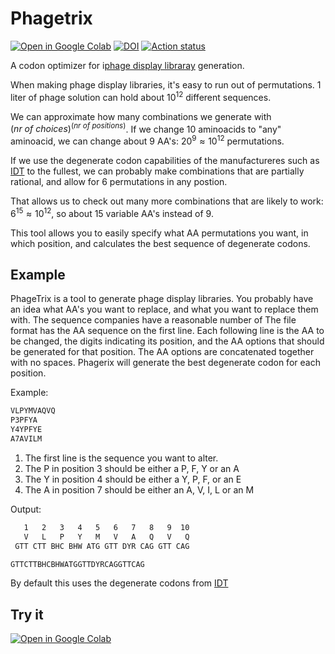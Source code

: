 # Phagetrix

[![Open in Google Colab](
https://colab.research.google.com/assets/colab-badge.svg)](
https://colab.research.google.com/github/retospect/phagetrix/blob/main/phagetrix.ipynb)
[![DOI](https://zenodo.org/badge/DOI/10.5281/zenodo.7676572.svg)](
https://doi.org/10.5281/zenodo.7676572)
[![Action status](
https://github.com/retospect/phagetrix/actions/workflows/check.yml/badge.svg)](
https://github.com/retospect/phageterix/actions/workflows/check.yml)

A codon optimizer for i[phage display libraray](
https://bio.libretexts.org/Bookshelves/Biochemistry/Supplemental_Modules_(Biochemistry)/4._Biotechnology_2/4.3%3A_M13_Phage_Display_Libraries)
generation.

When making phage display libraries, it's easy to run out of permutations. 1 liter of phage solution can hold about
$10^{12}$ different sequences.

We can approximate how many combinations we generate with $(nr\ of\ choices)^{(nr\ of\ positions)}$.
If we change 10 aminoacids to "any" aminoacid, we can change about 9 AA's: $20^9 \approx 10^{12}$
permutations.

If we use the degenerate codon capabilities of the manufactureres such as
[IDT](https://www.idtdna.com/pages/support/faqs/what-are-the-base-degeneracy-codes-that-you-use-(eg.-r-w-k-v-s)-)
to the fullest, we can probably make combinations that are partially rational, and allow for 6 permutations in any
postion.

That allows us to check out many more combinations that are likely to work: $6^{15} \approx 10^{12}$, so about 15
variable AA's instead of 9.

This tool allows you to easily specify what AA permutations you want, in which position, and calculates the best
sequence of degenerate codons.

## Example

PhageTrix is a tool to generate phage display libraries.
You probably have an idea what AA's you want to replace, and what
you want to replace them with.
The sequence companies have a reasonable number of
The file format has the AA sequence on the first line.
Each following line is the AA to be changed,
the digits indicating its position,
and the AA options that should be generated for that position.
The AA options are concatenated together with no spaces.
Phagerix will generate the best degenerate codon for each position.

Example:

```txt
VLPYMVAQVQ
P3PFYA
Y4YPFYE
A7AVILM
```

1. The first line is the sequence you want to alter.
2. The P in position 3 should be either a P, F, Y or an A
3. The Y in position 4 should be either a Y, P, F, or an E
4. The A in position 7 should be either an A, V, I, L or an M

Output:

```txt
   1   2   3   4   5   6   7   8   9  10
   V   L   P   Y   M   V   A   Q   V   Q
 GTT CTT BHC BHW ATG GTT DYR CAG GTT CAG

GTTCTTBHCBHWATGGTTDYRCAGGTTCAG
```

By default this uses the degenerate codons from
[IDT](
https://www.idtdna.com/pages/support/faqs/what-are-the-base-degeneracy-codes-that-you-use-(eg.-r-w-k-v-s)-)

## Try it

[![Open in Google Colab](
https://colab.research.google.com/assets/colab-badge.svg)](
https://colab.research.google.com/github/retospect/phagetrix/blob/main/phagetrix.ipynb)

